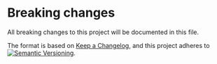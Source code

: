 # Breaking changes

All breaking changes to this project will be documented in this file.

The format is based on [Keep a Changelog](https://keepachangelog.com/en/1.0.0/),
and this project adheres to
[![Semantic Versioning](https://img.shields.io/static/v1?label=Semantic%20Versioning&message=v2.0.0&color=green&logo=semver)](https://semver.org/lang/en/spec/v2.0.0.html).

<!--

## [Unreleased]

### Changed

- behavior

### Deprecated

- soon-to-be removed features

### Removed

- now removed features

-->

[Unreleased]: https://github.com/{repository-owner}/{repository-name}/compare/v1.0.0...HEAD
[1.0.1]: https://github.com/{repository-owner}/{repository-name}/compare/v1.0.0...v1.0.1
